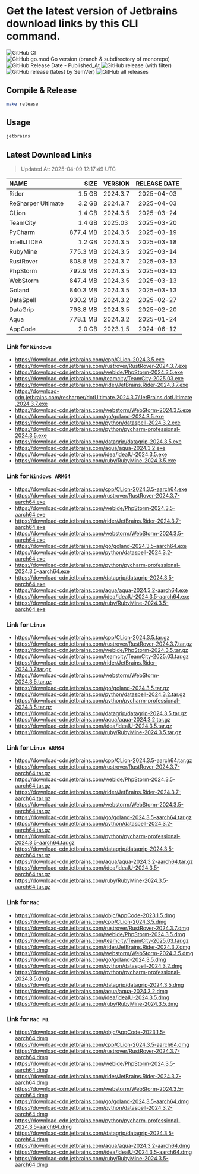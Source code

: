 # Get the latest version of Jetbrains download links by this CLI command.

![GitHub CI](https://github.com/designinlife/jetbrains/actions/workflows/ci.yml/badge.svg)
![GitHub go.mod Go version (branch & subdirectory of monorepo)](https://img.shields.io/github/go-mod/go-version/designinlife/jetbrains/master)
![GitHub Release Date - Published_At](https://img.shields.io/github/release-date/designinlife/jetbrains)
![GitHub release (with filter)](https://img.shields.io/github/v/release/designinlife/jetbrains)
![GitHub release (latest by SemVer)](https://img.shields.io/github/downloads/designinlife/jetbrains/v1.1.12/total)
![GitHub all releases](https://img.shields.io/github/downloads/designinlife/jetbrains/total)

## Compile & Release

```bash
make release
```

## Usage

```bash
jetbrains
```

## Latest Download Links

> Updated At: 2025-04-09 12:17:49 UTC

| NAME | SIZE | VERSION | RELEASE DATE |
| :-- | --: | :-- | :--: |
| Rider | 1.5 GB | 2024.3.7 | 2025-04-03 |
| ReSharper Ultimate | 3.2 GB | 2024.3.7 | 2025-04-03 |
| CLion | 1.4 GB | 2024.3.5 | 2025-03-24 |
| TeamCity | 1.4 GB | 2025.03 | 2025-03-20 |
| PyCharm | 877.4 MB | 2024.3.5 | 2025-03-19 |
| IntelliJ IDEA | 1.2 GB | 2024.3.5 | 2025-03-18 |
| RubyMine | 775.3 MB | 2024.3.5 | 2025-03-14 |
| RustRover | 808.8 MB | 2024.3.7 | 2025-03-13 |
| PhpStorm | 792.9 MB | 2024.3.5 | 2025-03-13 |
| WebStorm | 847.4 MB | 2024.3.5 | 2025-03-13 |
| Goland | 840.3 MB | 2024.3.5 | 2025-03-13 |
| DataSpell | 930.2 MB | 2024.3.2 | 2025-02-27 |
| DataGrip | 793.8 MB | 2024.3.5 | 2025-02-20 |
| Aqua | 778.1 MB | 2024.3.2 | 2025-01-24 |
| AppCode | 2.0 GB | 2023.1.5 | 2024-06-12 |

### Link for `Windows`

* <https://download-cdn.jetbrains.com/cpp/CLion-2024.3.5.exe>
* <https://download-cdn.jetbrains.com/rustrover/RustRover-2024.3.7.exe>
* <https://download-cdn.jetbrains.com/webide/PhpStorm-2024.3.5.exe>
* <https://download-cdn.jetbrains.com/teamcity/TeamCity-2025.03.exe>
* <https://download-cdn.jetbrains.com/rider/JetBrains.Rider-2024.3.7.exe>
* <https://download-cdn.jetbrains.com/resharper/dotUltimate.2024.3.7/JetBrains.dotUltimate.2024.3.7.exe>
* <https://download-cdn.jetbrains.com/webstorm/WebStorm-2024.3.5.exe>
* <https://download-cdn.jetbrains.com/go/goland-2024.3.5.exe>
* <https://download-cdn.jetbrains.com/python/dataspell-2024.3.2.exe>
* <https://download-cdn.jetbrains.com/python/pycharm-professional-2024.3.5.exe>
* <https://download-cdn.jetbrains.com/datagrip/datagrip-2024.3.5.exe>
* <https://download-cdn.jetbrains.com/aqua/aqua-2024.3.2.exe>
* <https://download-cdn.jetbrains.com/idea/ideaIU-2024.3.5.exe>
* <https://download-cdn.jetbrains.com/ruby/RubyMine-2024.3.5.exe>

### Link for `Windows ARM64`

* <https://download-cdn.jetbrains.com/cpp/CLion-2024.3.5-aarch64.exe>
* <https://download-cdn.jetbrains.com/rustrover/RustRover-2024.3.7-aarch64.exe>
* <https://download-cdn.jetbrains.com/webide/PhpStorm-2024.3.5-aarch64.exe>
* <https://download-cdn.jetbrains.com/rider/JetBrains.Rider-2024.3.7-aarch64.exe>
* <https://download-cdn.jetbrains.com/webstorm/WebStorm-2024.3.5-aarch64.exe>
* <https://download-cdn.jetbrains.com/go/goland-2024.3.5-aarch64.exe>
* <https://download-cdn.jetbrains.com/python/dataspell-2024.3.2-aarch64.exe>
* <https://download-cdn.jetbrains.com/python/pycharm-professional-2024.3.5-aarch64.exe>
* <https://download-cdn.jetbrains.com/datagrip/datagrip-2024.3.5-aarch64.exe>
* <https://download-cdn.jetbrains.com/aqua/aqua-2024.3.2-aarch64.exe>
* <https://download-cdn.jetbrains.com/idea/ideaIU-2024.3.5-aarch64.exe>
* <https://download-cdn.jetbrains.com/ruby/RubyMine-2024.3.5-aarch64.exe>

### Link for `Linux`

* <https://download-cdn.jetbrains.com/cpp/CLion-2024.3.5.tar.gz>
* <https://download-cdn.jetbrains.com/rustrover/RustRover-2024.3.7.tar.gz>
* <https://download-cdn.jetbrains.com/webide/PhpStorm-2024.3.5.tar.gz>
* <https://download-cdn.jetbrains.com/teamcity/TeamCity-2025.03.tar.gz>
* <https://download-cdn.jetbrains.com/rider/JetBrains.Rider-2024.3.7.tar.gz>
* <https://download-cdn.jetbrains.com/webstorm/WebStorm-2024.3.5.tar.gz>
* <https://download-cdn.jetbrains.com/go/goland-2024.3.5.tar.gz>
* <https://download-cdn.jetbrains.com/python/dataspell-2024.3.2.tar.gz>
* <https://download-cdn.jetbrains.com/python/pycharm-professional-2024.3.5.tar.gz>
* <https://download-cdn.jetbrains.com/datagrip/datagrip-2024.3.5.tar.gz>
* <https://download-cdn.jetbrains.com/aqua/aqua-2024.3.2.tar.gz>
* <https://download-cdn.jetbrains.com/idea/ideaIU-2024.3.5.tar.gz>
* <https://download-cdn.jetbrains.com/ruby/RubyMine-2024.3.5.tar.gz>

### Link for `Linux ARM64`

* <https://download-cdn.jetbrains.com/cpp/CLion-2024.3.5-aarch64.tar.gz>
* <https://download-cdn.jetbrains.com/rustrover/RustRover-2024.3.7-aarch64.tar.gz>
* <https://download-cdn.jetbrains.com/webide/PhpStorm-2024.3.5-aarch64.tar.gz>
* <https://download-cdn.jetbrains.com/rider/JetBrains.Rider-2024.3.7-aarch64.tar.gz>
* <https://download-cdn.jetbrains.com/webstorm/WebStorm-2024.3.5-aarch64.tar.gz>
* <https://download-cdn.jetbrains.com/go/goland-2024.3.5-aarch64.tar.gz>
* <https://download-cdn.jetbrains.com/python/dataspell-2024.3.2-aarch64.tar.gz>
* <https://download-cdn.jetbrains.com/python/pycharm-professional-2024.3.5-aarch64.tar.gz>
* <https://download-cdn.jetbrains.com/datagrip/datagrip-2024.3.5-aarch64.tar.gz>
* <https://download-cdn.jetbrains.com/aqua/aqua-2024.3.2-aarch64.tar.gz>
* <https://download-cdn.jetbrains.com/idea/ideaIU-2024.3.5-aarch64.tar.gz>
* <https://download-cdn.jetbrains.com/ruby/RubyMine-2024.3.5-aarch64.tar.gz>

### Link for `Mac`

* <https://download-cdn.jetbrains.com/objc/AppCode-2023.1.5.dmg>
* <https://download-cdn.jetbrains.com/cpp/CLion-2024.3.5.dmg>
* <https://download-cdn.jetbrains.com/rustrover/RustRover-2024.3.7.dmg>
* <https://download-cdn.jetbrains.com/webide/PhpStorm-2024.3.5.dmg>
* <https://download-cdn.jetbrains.com/teamcity/TeamCity-2025.03.tar.gz>
* <https://download-cdn.jetbrains.com/rider/JetBrains.Rider-2024.3.7.dmg>
* <https://download-cdn.jetbrains.com/webstorm/WebStorm-2024.3.5.dmg>
* <https://download-cdn.jetbrains.com/go/goland-2024.3.5.dmg>
* <https://download-cdn.jetbrains.com/python/dataspell-2024.3.2.dmg>
* <https://download-cdn.jetbrains.com/python/pycharm-professional-2024.3.5.dmg>
* <https://download-cdn.jetbrains.com/datagrip/datagrip-2024.3.5.dmg>
* <https://download-cdn.jetbrains.com/aqua/aqua-2024.3.2.dmg>
* <https://download-cdn.jetbrains.com/idea/ideaIU-2024.3.5.dmg>
* <https://download-cdn.jetbrains.com/ruby/RubyMine-2024.3.5.dmg>

### Link for `Mac M1`

* <https://download-cdn.jetbrains.com/objc/AppCode-2023.1.5-aarch64.dmg>
* <https://download-cdn.jetbrains.com/cpp/CLion-2024.3.5-aarch64.dmg>
* <https://download-cdn.jetbrains.com/rustrover/RustRover-2024.3.7-aarch64.dmg>
* <https://download-cdn.jetbrains.com/webide/PhpStorm-2024.3.5-aarch64.dmg>
* <https://download-cdn.jetbrains.com/rider/JetBrains.Rider-2024.3.7-aarch64.dmg>
* <https://download-cdn.jetbrains.com/webstorm/WebStorm-2024.3.5-aarch64.dmg>
* <https://download-cdn.jetbrains.com/go/goland-2024.3.5-aarch64.dmg>
* <https://download-cdn.jetbrains.com/python/dataspell-2024.3.2-aarch64.dmg>
* <https://download-cdn.jetbrains.com/python/pycharm-professional-2024.3.5-aarch64.dmg>
* <https://download-cdn.jetbrains.com/datagrip/datagrip-2024.3.5-aarch64.dmg>
* <https://download-cdn.jetbrains.com/aqua/aqua-2024.3.2-aarch64.dmg>
* <https://download-cdn.jetbrains.com/idea/ideaIU-2024.3.5-aarch64.dmg>
* <https://download-cdn.jetbrains.com/ruby/RubyMine-2024.3.5-aarch64.dmg>
